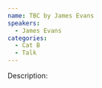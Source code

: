 ```yaml
---
name: TBC by James Evans
speakers:
  - James Evans
categories:
  - Cat B
  - Talk
---
```


Description:

